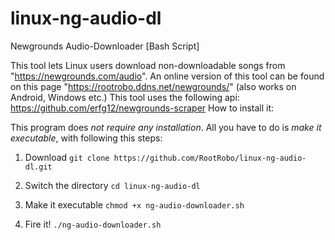 # linux-ng-audio-dl

Newgrounds Audio-Downloader [Bash Script]

This tool lets Linux users download non-downloadable songs from "https://newgrounds.com/audio".
An online version of this tool can be found on this page "https://rootrobo.ddns.net/newgrounds/" (also works on Android, Windows etc.)
This tool uses the following api: https://github.com/erfg12/newgrounds-scraper
How to install it:


This program does _not require any installation_. All you have to do is _make it executable_, with following this steps:

1. Download
`git clone https://github.com/RootRobo/linux-ng-audio-dl.git`

2. Switch the directory
`cd linux-ng-audio-dl`

3. Make it executable
`chmod +x ng-audio-downloader.sh`

4. Fire it!
`./ng-audio-downloader.sh`
